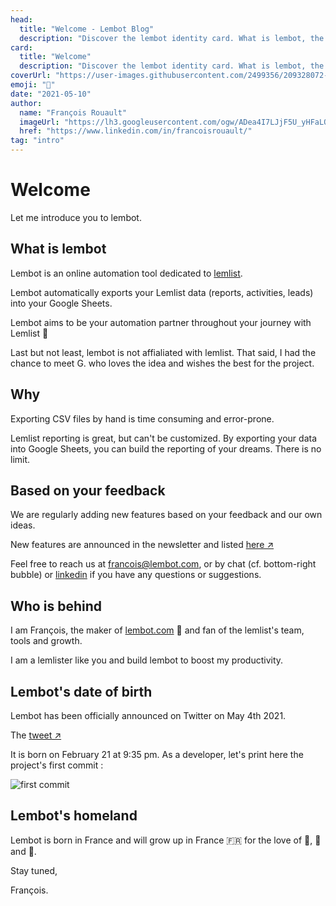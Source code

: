 ```yaml
---
head:
  title: "Welcome - Lembot Blog"
  description: "Discover the lembot identity card. What is lembot, the motivations behind it, why we decide to build lembot and the long term vision."
card:
  title: "Welcome"
  description: "Discover the lembot identity card. What is lembot, the motivations behind it, why we decide to build lembot and the long term vision."
coverUrl: "https://user-images.githubusercontent.com/2499356/209328072-82d60033-5cf2-4083-884b-d7ed541ac6b3.jpg"
emoji: "👋"
date: "2021-05-10"
author:
  name: "François Rouault"
  imageUrl: "https://lh3.googleusercontent.com/ogw/ADea4I7LJjF5U_yHFaLQIoNCysLkiEHPLHnWKxj0i1SadVY=s32-c-mo"
  href: "https://www.linkedin.com/in/francoisrouault/"
tag: "intro"
---
```


# Welcome

Let me introduce you to lembot.

## What is lembot

Lembot is an online automation tool dedicated to [lemlist](https://lemlist.com).

Lembot automatically exports your Lemlist data (reports, activities, leads) into your Google Sheets.

Lembot aims to be your automation partner throughout your journey with Lemlist 🚀

Last but not least, lembot is not affialiated with lemlist. That said, I had the chance to meet G. who loves the idea and wishes the best for the project.

## Why

Exporting CSV files by hand is time consuming and error-prone.

Lemlist reporting is great, but can't be customized. By exporting your data into Google Sheets, you can build the reporting of your dreams. There is no limit.

## Based on your feedback

We are regularly adding new features based on your feedback and our own ideas.

New features are announced in the newsletter and listed [here ↗️](https://lembot.com/whats-new)

Feel free to reach us at [francois@lembot.com](mailto:francois@lembot.com), or by chat (cf. bottom-right bubble) or [linkedin](https://www.linkedin.com/in/francoisrouault/) if you have any questions or suggestions.

## Who is behind

I am François, the maker of [lembot.com](https://lembot.com) 👋 and fan of the lemlist's team, tools and growth.

I am a lemlister like you and build lembot to boost my productivity.

## Lembot's date of birth

Lembot has been officially announced on Twitter on May 4th 2021.

The [tweet ↗️](https://twitter.com/frouo/status/1389473114061512711)

It is born on February 21 at 9:35 pm. As a developer, let's print here the project's first commit :

![first commit](https://user-images.githubusercontent.com/2499356/151674490-cf688667-785a-4287-9904-2e77547f1276.jpg)

## Lembot's homeland

Lembot is born in France and will grow up in France 🇫🇷 for the love of 🥖, 🧀 and 🍷.

Stay tuned,

François.
